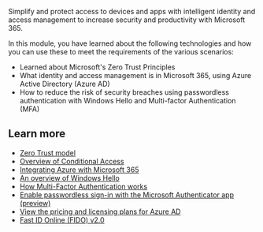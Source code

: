 Simplify and protect access to devices and apps with intelligent identity and access management to increase security and productivity with Microsoft 365.

In this module, you have learned about the following technologies and how you can use these to meet the requirements of the various scenarios:

- Learned about Microsoft's Zero Trust Principles
- What identity and access management is in Microsoft 365, using Azure Active Directory (Azure AD)
- How to reduce the risk of security breaches using passwordless authentication with Windows Hello and Multi-factor Authentication (MFA)

## Learn more

- [Zero Trust model](https://www.microsoft.com/security/business/zero-trust)
- [Overview of Conditional Access](https://docs.microsoft.com/azure/active-directory/conditional-access/overview)
- [Integrating Azure with Microsoft 365](https://docs.microsoft.com/office365/enterprise/azure-integration)
- [An overview of Windows Hello](https://docs.microsoft.com/windows/security/identity-protection/hello-for-business/hello-overview)
- [How Multi-Factor Authentication works](https://docs.microsoft.com/azure/active-directory/authentication/concept-mfa-howitworks)
- [Enable passwordless sign-in with the Microsoft Authenticator app (preview)](https://docs.microsoft.com/azure/active-directory/authentication/howto-authentication-passwordless-phone)
- [View the pricing and licensing plans for Azure AD](https://azure.microsoft.com/pricing/details/active-directory/)
- [Fast ID Online (FIDO) v2.0](https://go.microsoft.com/fwlink/p/?LinkId=533889)
